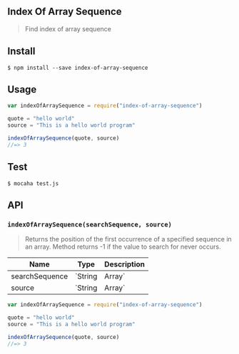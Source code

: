 ## Index Of Array Sequence
> Find index of array sequence 

## Install
```
$ npm install --save index-of-array-sequence
```

## Usage
```javascript
var indexOfArraySequence = require("index-of-array-sequence")

quote = "hello world"
source = "This is a hello world program"

indexOfArraySequence(quote, source) 
//=> 3
```

## Test
```
$ mocaha test.js
```

## API

### `indexOfArraySequence(searchSequence, source)`
> Returns the position of the first occurrence of a specified sequence in an array. Method returns -1 if the value to search for never occurs.

| Name | Type | Description |
|------|------|-------------|
| searchSequence| `String|Array` | An array or string that represent the sequence you'll be searching for|
| source | `String|Array` | The array or string to be searched |

```javascript
var indexOfArraySequence = require("index-of-array-sequence")

quote = "hello world"
source = "This is a hello world program"

indexOfArraySequence(quote, source)
//=> 3
```
